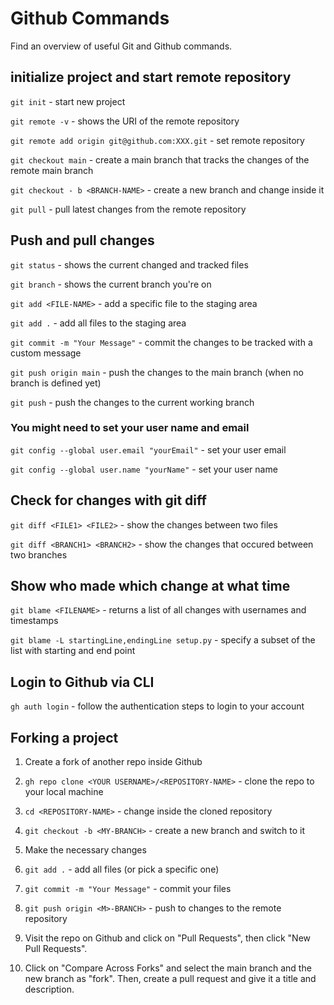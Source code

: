# Github Commands

Find an overview of useful Git and Github commands.

## initialize project and start remote repository

`git init` - start new project

`git remote -v` - shows the URI of the remote repository

`git remote add origin git@github.com:XXX.git` - set remote repository

`git checkout main` - create a main branch that tracks the changes of the remote main branch

`git checkout - b <BRANCH-NAME>` - create a new branch and change inside it

`git pull` - pull latest changes from the remote repository

## Push and pull changes

`git status` - shows the current changed and tracked files 

`git branch` - shows the current branch you're on 

`git add <FILE-NAME>` - add a specific file to the staging area

`git add .` - add all files to the staging area

`git commit -m "Your Message"` - commit the changes to be tracked with a custom message

`git push origin main` - push the changes to the main branch (when no branch is defined yet)

`git push` - push the changes to the current working branch

### You might need to set your user name and email

`git config --global user.email "yourEmail"` - set your user email

`git config --global user.name "yourName"` - set your user name

## Check for changes with git diff

`git diff <FILE1> <FILE2>` - show the changes between two files

`git diff <BRANCH1> <BRANCH2>` - show the changes that occured between two branches

## Show who made which change at what time

`git blame <FILENAME>` - returns a list of all changes with usernames and timestamps

`git blame -L startingLine,endingLine setup.py` - specify a subset of the list with starting and end point

## Login to Github via CLI

`gh auth login` - follow the authentication steps to login to your account

## Forking a project

1. Create a fork of another repo inside Github

2. `gh repo clone <YOUR USERNAME>/<REPOSITORY-NAME>` - clone the repo to your local machine

3. `cd <REPOSITORY-NAME>` - change inside the cloned repository

4. `git checkout -b <MY-BRANCH>` - create a new branch and switch to it

5. Make the necessary changes

6. `git add .` - add all files (or pick a specific one)

7. `git commit -m "Your Message"` - commit your files

8. `git push origin <M>-BRANCH>` - push to changes to the remote repository

9. Visit the repo on Github and click on "Pull Requests", then click "New Pull Requests".

10. Click on "Compare Across Forks" and select the main branch and the new branch as "fork". Then, create a pull request and give it a title and description.
